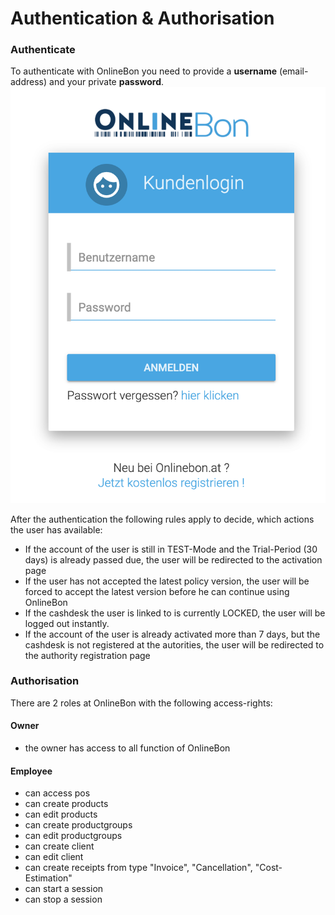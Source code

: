# Authentication & Authorisation

### Authenticate
To authenticate with OnlineBon you need to provide a **username** (email-address) and your private **password**.
![Authentication](./images/authenticate.png)

After the authentication the following rules apply to decide, which actions the user has available:

- If the account of the user is still in TEST-Mode and the Trial-Period (30 days) is already passed due, the user will be redirected to the activation page 
- If the user has not accepted the latest policy version, the user will be forced to accept the latest version before he can continue using OnlineBon
- If the cashdesk the user is linked to is currently LOCKED, the user will be logged out instantly.
- If the account of the user is already activated more than 7 days, but the cashdesk is not registered at the autorities, the user will be redirected to the authority registration page

### Authorisation

There are 2 roles at OnlineBon with the following access-rights:

#### Owner
- the owner has access to all function of OnlineBon

#### Employee
- can access pos
- can create products
- can edit products
- can create productgroups
- can edit productgroups
- can create client
- can edit client
- can create receipts from type "Invoice", "Cancellation", "Cost-Estimation"
- can start a session
- can stop a session
